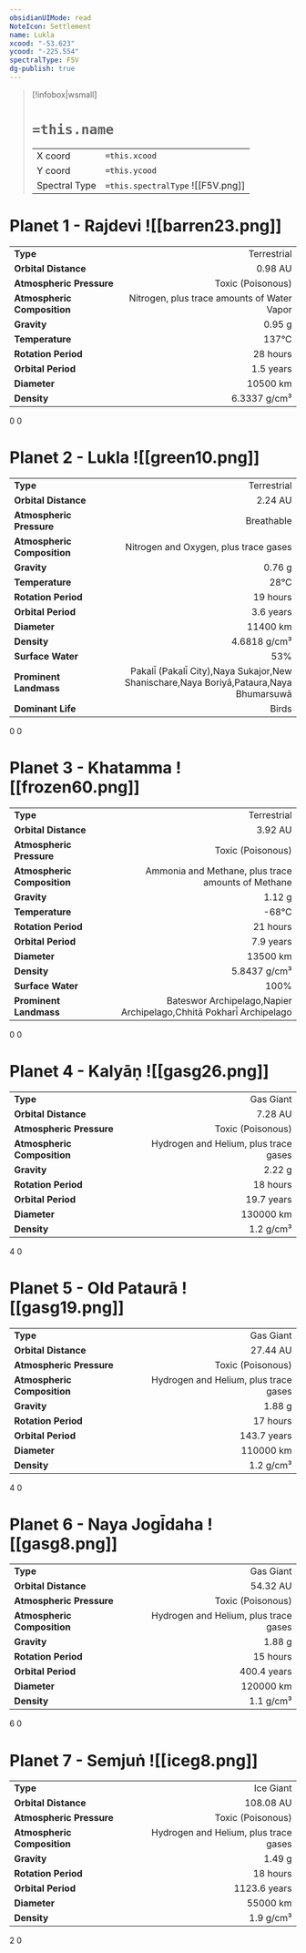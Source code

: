 ```yaml
---
obsidianUIMode: read
NoteIcon: Settlement
name: Lukla
xcood: "-53.623"
ycood: "-225.554"
spectralType: F5V
dg-publish: true
---
```

> [!infobox|wsmall]
> # `=this.name`
> | | |
> | - | - |
> | X coord | `=this.xcood` |
> | Y coord| `=this.ycood` |
> | Spectral Type | `=this.spectralType` ![[F5V.png]] |

# Planet 1 - Rajdevi ![[barren23.png]]
|                             |                           |
| --------------------------- | -------------------------:|
| **Type**                    |             Terrestrial |
| **Orbital Distance**        |   0.98 AU |
| **Atmospheric Pressure**    |       Toxic (Poisonous) |
| **Atmospheric Composition** |      Nitrogen, plus trace amounts of Water Vapor |
| **Gravity**                 |        0.95 g |
| **Temperature**             |    137°C |
| **Rotation Period**         |  28 hours |
| **Orbital Period** | 1.5 years |
| **Diameter**                |      10500 km | 
| **Density**                 |    6.3337 g/cm³ |



0
0



# Planet 2 - Lukla ![[green10.png]]
|                             |                           |
| --------------------------- | -------------------------:|
| **Type**                    |             Terrestrial |
| **Orbital Distance**        |   2.24 AU |
| **Atmospheric Pressure**    |       Breathable |
| **Atmospheric Composition** |      Nitrogen and Oxygen, plus trace gases |
| **Gravity**                 |        0.76 g |
| **Temperature**             |    28°C |
| **Rotation Period**         |  19 hours |
| **Orbital Period** | 3.6 years |
| **Diameter**                |      11400 km | 
| **Density**                 |    4.6818 g/cm³ |
| **Surface Water**           |           53% | 
| **Prominent Landmass**      |         Pakali̇̄ (Pakali̇̄ City),Naya Sukajor,New Shanischare,Naya Boriyā,Pataura,Naya Bhumarsuwā | 
| **Dominant Life**           |         Birds |



0
0



# Planet 3 - Khatamma ![[frozen60.png]]
|                             |                           |
| --------------------------- | -------------------------:|
| **Type**                    |             Terrestrial |
| **Orbital Distance**        |   3.92 AU |
| **Atmospheric Pressure**    |       Toxic (Poisonous) |
| **Atmospheric Composition** |      Ammonia and Methane, plus trace amounts of Methane |
| **Gravity**                 |        1.12 g |
| **Temperature**             |    -68°C |
| **Rotation Period**         |  21 hours |
| **Orbital Period** | 7.9 years |
| **Diameter**                |      13500 km | 
| **Density**                 |    5.8437 g/cm³ |
| **Surface Water**           |           100% | 
| **Prominent Landmass**      |         Bateswor Archipelago,Napier Archipelago,Chhitā Pokhari̇̄ Archipelago | 



0
0



# Planet 4 - Kalyāṇ ![[gasg26.png]]
|                             |                           |
| --------------------------- | -------------------------:|
| **Type**                    |             Gas Giant |
| **Orbital Distance**        |   7.28 AU |
| **Atmospheric Pressure**    |       Toxic (Poisonous) |
| **Atmospheric Composition** |      Hydrogen and Helium, plus trace gases |
| **Gravity**                 |        2.22 g |
| **Rotation Period**         |  18 hours |
| **Orbital Period** | 19.7 years |
| **Diameter**                |      130000 km | 
| **Density**                 |    1.2 g/cm³ |



4
0



# Planet 5 - Old Pataurā ![[gasg19.png]]
|                             |                           |
| --------------------------- | -------------------------:|
| **Type**                    |             Gas Giant |
| **Orbital Distance**        |   27.44 AU |
| **Atmospheric Pressure**    |       Toxic (Poisonous) |
| **Atmospheric Composition** |      Hydrogen and Helium, plus trace gases |
| **Gravity**                 |        1.88 g |
| **Rotation Period**         |  17 hours |
| **Orbital Period** | 143.7 years |
| **Diameter**                |      110000 km | 
| **Density**                 |    1.2 g/cm³ |



4
0



# Planet 6 - Naya Jogi̇̄daha ![[gasg8.png]]
|                             |                           |
| --------------------------- | -------------------------:|
| **Type**                    |             Gas Giant |
| **Orbital Distance**        |   54.32 AU |
| **Atmospheric Pressure**    |       Toxic (Poisonous) |
| **Atmospheric Composition** |      Hydrogen and Helium, plus trace gases |
| **Gravity**                 |        1.88 g |
| **Rotation Period**         |  15 hours |
| **Orbital Period** | 400.4 years |
| **Diameter**                |      120000 km | 
| **Density**                 |    1.1 g/cm³ |



6
0



# Planet 7 - Semjuṅ ![[iceg8.png]]
|                             |                           |
| --------------------------- | -------------------------:|
| **Type**                    |             Ice Giant |
| **Orbital Distance**        |   108.08 AU |
| **Atmospheric Pressure**    |       Toxic (Poisonous) |
| **Atmospheric Composition** |      Hydrogen and Helium, plus trace gases |
| **Gravity**                 |        1.49 g |
| **Rotation Period**         |  18 hours |
| **Orbital Period** | 1123.6 years |
| **Diameter**                |      55000 km | 
| **Density**                 |    1.9 g/cm³ |



2
0




